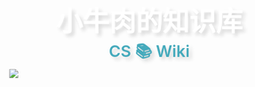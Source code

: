 <!-- <img width="120px" src="https://gitee.com/veal98/images/raw/master/img/20200518211442.png"> -->


<div style = "font-weight: 700; font-size: 3rem; 
    color: #fff; text-align: center;
    text-shadow: 0.3rem 0.3rem 0.4rem rgba(0,0,0,.15);
    line-height: 1.5; font-family: 'Playball',cursive;
">
    小牛肉的知识库
</div>
<div style = "font-weight: 600; font-size: 1.8rem; 
    color: rgb(69, 170, 188); text-align: center;
    text-shadow: 0.3rem 0.3rem 0.4rem rgba(0,0,0,.15);
    line-height: 1.2;">
    CS 📚 Wiki
</div>

<style>
    .scroll-down-effects {
        position: relative;
        width: 100%;
        font-size: 30px;
        
        color: #eee;
        text-align: center;
        text-shadow: 0.1rem 0.1rem 0.2rem rgba(0, 0, 0, 0.15);
        line-height: 1.5;
    }
    .fa{
        font-weight: 900;
    }
    .fa-angle-down:before {
        content: "\f107";
    }
</style>
<div style = "position: absolute;
    bottom: 5px;
    width: 100%;
    cursor: pointer;">
    <i class="fa fa-angle-double-down scroll-down-effects"></i>    
</div>

<!-- <span id="busuanzi_container_site_pv" style='display:none'>
    👀 本站总访问量：<span id="busuanzi_value_site_pv"></span> 次
</span>
<span id="busuanzi_container_site_uv" style='display:none'>
    | 🙎‍♂️ 本站总访客数：<span id="busuanzi_value_site_uv"></span> 人
</span>

<br> 
<br> -->

<!-- <a href="https://github.com/Veal98/CS-Wiki" target="_blank">
    <img src="https://badgen.net/github/stars/Veal98/CS-Wiki?icon=github&amp;color=4ab8a1" data-origin="https://badgen.net/github/stars/Veal98/CS-Wiki?icon=github&amp;color=4ab8a1" alt="stars">
</a> -->
<!-- <img src="https://img.shields.io/badge/author-小牛肉-yellow.svg" data-origin="https://img.shields.io/badge/author-小牛肉-yellow.svg" alt=""> 
<img src="https://img.shields.io/badge/license-GPL-blue.svg" data-origin="https://img.shields.io/badge/license-GPL-blue.svg" alt=""> -->


<!-- [开始阅读](README.md) -->

<!-- 背景图片 -->
![](https://gitee.com/veal98/images/raw/master/img/20200622113539.png)
